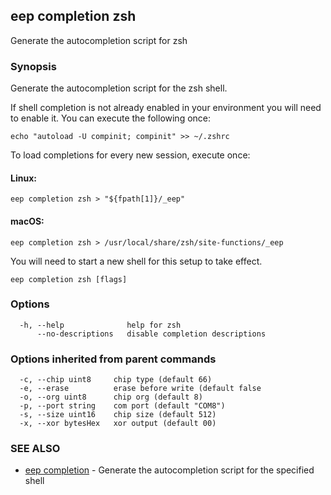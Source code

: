 ## eep completion zsh

Generate the autocompletion script for zsh

### Synopsis

Generate the autocompletion script for the zsh shell.

If shell completion is not already enabled in your environment you will need
to enable it.  You can execute the following once:

	echo "autoload -U compinit; compinit" >> ~/.zshrc

To load completions for every new session, execute once:

#### Linux:

	eep completion zsh > "${fpath[1]}/_eep"

#### macOS:

	eep completion zsh > /usr/local/share/zsh/site-functions/_eep

You will need to start a new shell for this setup to take effect.


```
eep completion zsh [flags]
```

### Options

```
  -h, --help              help for zsh
      --no-descriptions   disable completion descriptions
```

### Options inherited from parent commands

```
  -c, --chip uint8     chip type (default 66)
  -e, --erase          erase before write (default false
  -o, --org uint8      chip org (default 8)
  -p, --port string    com port (default "COM8")
  -s, --size uint16    chip size (default 512)
  -x, --xor bytesHex   xor output (default 00)
```

### SEE ALSO

* [eep completion](eep_completion.md)	 - Generate the autocompletion script for the specified shell

